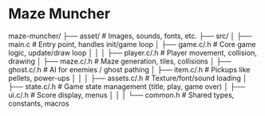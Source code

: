 # Maze Muncher

maze-muncher/
├── asset/                # Images, sounds, fonts, etc.
├── src/
│   ├── main.c            # Entry point, handles init/game loop
│   ├── game.c/.h         # Core game logic, update/draw loop
│   │
│   ├── player.c/.h       # Player movement, collision, drawing
│   ├── maze.c/.h         # Maze generation, tiles, collisions
│   ├── ghost.c/.h        # AI for enemies / ghost pathing
│   ├── item.c/.h         # Pickups like pellets, power-ups
│   │
│   ├── assets.c/.h       # Texture/font/sound loading
│   ├── state.c/.h        # Game state management (title, play, game over)
│   ├── ui.c/.h           # Score display, menus
│   │
│   └── common.h          # Shared types, constants, macros
